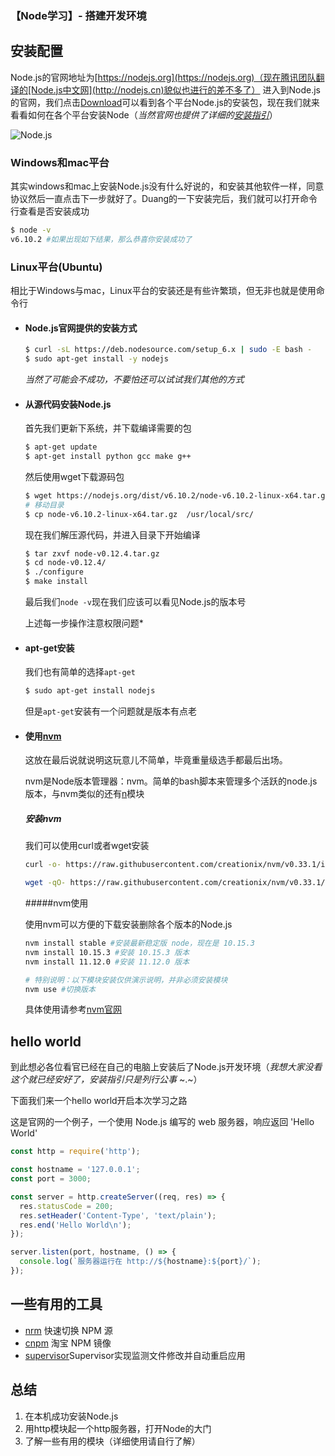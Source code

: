 ### 【Node学习】- 搭建开发环境
## 安装配置
Node.js的官网地址为[https://nodejs.org](https://nodejs.org)（现在腾讯团队翻译的[Node.js中文网](http://nodejs.cn)貌似也进行的差不多了）
进入到Node.js的官网，我们点击[Download](https://nodejs.org/en/download/)可以看到各个平台Node.js的安装包，现在我们就来看看如何在各个平台安装Node（*当然官网也提供了详细的[安装指引](https://nodejs.org/en/download/package-manager/)*）

![Node.js](http://ommpd2lnj.bkt.clouddn.com/node.png)

### Windows和mac平台

其实windows和mac上安装Node.js没有什么好说的，和安装其他软件一样，同意协议然后一直点击下一步就好了。Duang的一下安装完后，我们就可以打开命令行查看是否安装成功

```bash
$ node -v
v6.10.2 #如果出现如下结果，那么恭喜你安装成功了
```

### Linux平台(Ubuntu)

相比于Windows与mac，Linux平台的安装还是有些许繁琐，但无非也就是使用命令行

- #### Node.js官网提供的安装方式

  ```bash
  $ curl -sL https://deb.nodesource.com/setup_6.x | sudo -E bash -
  $ sudo apt-get install -y nodejs
  ```

  *当然了可能会不成功，不要怕还可以试试我们其他的方式*

- #### 从源代码安装Node.js

  首先我们更新下系统，并下载编译需要的包

  ```bash
  $ apt-get update
  $ apt-get install python gcc make g++
  ```

  然后使用wget下载源码包

  ```bash
  $ wget https://nodejs.org/dist/v6.10.2/node-v6.10.2-linux-x64.tar.gz 
  # 移动目录
  $ cp node-v6.10.2-linux-x64.tar.gz  /usr/local/src/
  ```

  现在我们解压源代码，并进入目录下开始编译

  ```bash
  $ tar zxvf node-v0.12.4.tar.gz
  $ cd node-v0.12.4/
  $ ./configure
  $ make install
  ```

  最后我们`node -v`现在我们应该可以看见Node.js的版本号

  上述每一步操作注意权限问题*


- #### apt-get安装

  我们也有简单的选择`apt-get`

  ```bash
  $ sudo apt-get install nodejs
  ```

  但是`apt-get`安装有一个问题就是版本有点老

- #### 使用[nvm](https://github.com/creationix/nvm)

  这放在最后说就说明这玩意儿不简单，毕竟重量级选手都最后出场。

  nvm是Node版本管理器：nvm。简单的bash脚本来管理多个活跃的node.js版本，与nvm类似的还有[n](https://github.com/tj/n)模块

  ##### 安装nvm

  我们可以使用curl或者wget安装

  ```bash
  curl -o- https://raw.githubusercontent.com/creationix/nvm/v0.33.1/install.sh | bash
  ```

  ```bash
  wget -qO- https://raw.githubusercontent.com/creationix/nvm/v0.33.1/install.sh | bash
  ```

  #####nvm使用

  使用nvm可以方便的下载安装删除各个版本的Node.js

  ```bash
  nvm install stable #安装最新稳定版 node，现在是 10.15.3
  nvm install 10.15.3 #安装 10.15.3 版本
  nvm install 11.12.0 #安装 11.12.0 版本

  # 特别说明：以下模块安装仅供演示说明，并非必须安装模块
  nvm use #切换版本
  ```

  具体使用请参考[nvm官网](https://github.com/creationix/nvm)

## hello world

到此想必各位看官已经在自己的电脑上安装后了Node.js开发环境（*我想大家没看这个就已经安好了，安装指引只是列行公事* ~.~）

下面我们来一个hello world开启本次学习之路

这是官网的一个例子，一个使用 Node.js 编写的 web 服务器，响应返回 'Hello World'

```javascript
const http = require('http');

const hostname = '127.0.0.1';
const port = 3000;

const server = http.createServer((req, res) => {
  res.statusCode = 200;
  res.setHeader('Content-Type', 'text/plain');
  res.end('Hello World\n');
});

server.listen(port, hostname, () => {
  console.log(`服务器运行在 http://${hostname}:${port}/`);
});
```

## 一些有用的工具

- [nrm](https://github.com/Pana/nrm) 快速切换 NPM 源 
- [cnpm](http://npm.taobao.org/) 淘宝 NPM 镜像
- [supervisor](https://www.npmjs.com/package/supervisor)Supervisor实现监测文件修改并自动重启应用

## 总结

1. 在本机成功安装Node.js
2. 用http模块起一个http服务器，打开Node的大门
3. 了解一些有用的模块（详细使用请自行了解）